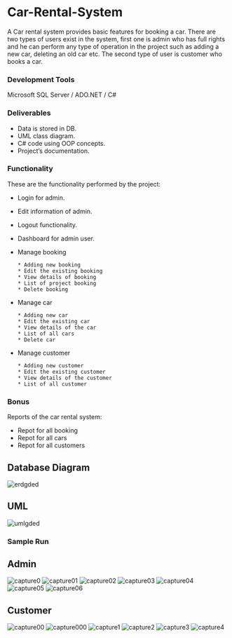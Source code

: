 # Car-Rental-System
A Car rental system provides basic features for booking a car.
There are two types of users exist in the system, first one is
admin who has full rights and he can perform any type of
operation in the project such as adding a new car, deleting an
old car etc. The second type of user is customer who books a
car.

### Development Tools
Microsoft SQL Server / ADO.NET / C#

### Deliverables
- Data is stored in DB.
- UML class diagram.
- C# code using OOP concepts.
- Project’s documentation.

### Functionality
These are the functionality performed by the project:
- Login for admin.
- Edit information of admin.
- Logout functionality.
- Dashboard for admin user.
- Manage booking

      * Adding new booking
      * Edit the existing booking
      * View details of booking
      * List of project booking
      * Delete booking
- Manage car

      * Adding new car
      * Edit the existing car
      * View details of the car
      * List of all cars
      * Delete car
- Manage customer

      * Adding new customer
      * Edit the existing customer
      * View details of the customer
      * List of all customer
      
### Bonus
Reports of the car rental system:
- Repot for all booking
- Repot for all cars
- Repot for all customers

## Database Diagram
![erdgded](https://user-images.githubusercontent.com/40027608/41162142-51bbb184-6b35-11e8-95fd-ccedc7f757d7.JPG)

## UML
![umlgded](https://user-images.githubusercontent.com/40027608/41162210-85b2a1d2-6b35-11e8-9ff2-1d263abe8a6b.png)

### Sample Run
## Admin
![capture0](https://user-images.githubusercontent.com/40027608/41162321-cf52cd9e-6b35-11e8-9966-98bac96c9d86.PNG)
![capture01](https://user-images.githubusercontent.com/40027608/41162322-cf8a778a-6b35-11e8-868f-cc67a5bdad95.PNG)
![capture02](https://user-images.githubusercontent.com/40027608/41162323-cfc00648-6b35-11e8-9e4e-b901969a44b8.PNG)
![capture03](https://user-images.githubusercontent.com/40027608/41162324-d000672e-6b35-11e8-9718-dbb37967481d.PNG)
![capture04](https://user-images.githubusercontent.com/40027608/41162326-d0428f64-6b35-11e8-9eab-8bfe63728a8f.PNG)
![capture05](https://user-images.githubusercontent.com/40027608/41162328-d089c546-6b35-11e8-96f4-4a5a10e9ff70.PNG)
![capture06](https://user-images.githubusercontent.com/40027608/41162329-d0e9cc2a-6b35-11e8-8948-fb8a07effaf0.PNG)
## Customer
![capture00](https://user-images.githubusercontent.com/40027608/41162404-0ca2f354-6b36-11e8-85ad-c4a989575dad.PNG)
![capture000](https://user-images.githubusercontent.com/40027608/41162405-0cd41588-6b36-11e8-866f-c08943ee457a.PNG)
![capture1](https://user-images.githubusercontent.com/40027608/41162407-0d0edfb0-6b36-11e8-8d10-30bb6823bc41.PNG)
![capture2](https://user-images.githubusercontent.com/40027608/41162409-0d5b3c84-6b36-11e8-9e63-b287bc731984.PNG)
![capture3](https://user-images.githubusercontent.com/40027608/41162412-0d99d57a-6b36-11e8-8c69-de9988d9738a.PNG)
![capture4](https://user-images.githubusercontent.com/40027608/41162413-0defe82a-6b36-11e8-90c9-85edb2414a57.PNG)

